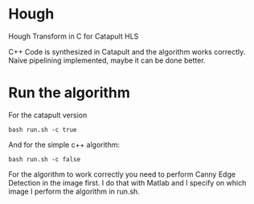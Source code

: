 # Ηough
Hough Transform in C for Catapult HLS

C++ Code is synthesized in Catapult and the algorithm works correctly. 
Naive pipelining implemented, maybe it can be done better.

# Run the algorithm
For the catapult version

    bash run.sh -c true

And for the simple c++ algorithm:

    bash run.sh -c false

For the algorithm to work correctly you need to perform Canny Edge Detection in the image first. I do that with Matlab and I specify on which image I perform the algorithm in run.sh. 
